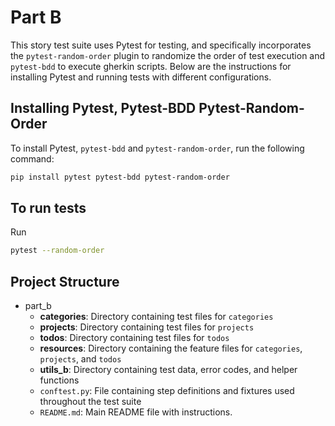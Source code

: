 # Part B

This story test suite uses Pytest for testing, and specifically incorporates the `pytest-random-order` plugin to randomize the order of test execution and `pytest-bdd` to execute gherkin scripts. Below are the instructions for installing Pytest and running tests with different configurations.

## Installing Pytest, Pytest-BDD Pytest-Random-Order

To install Pytest, `pytest-bdd` and `pytest-random-order`, run the following command:

```bash
pip install pytest pytest-bdd pytest-random-order
```

## To run tests

Run

```bash
pytest --random-order
```

## Project Structure

- part_b
  - **categories**: Directory containing test files for `categories`
  - **projects**: Directory containing test files for `projects`
  - **todos**: Directory containing test files for `todos`
  - **resources**: Directory containing the feature files for `categories`, `projects`, and `todos`
  - **utils_b**: Directory containing test data, error codes, and helper functions
  - `conftest.py`: File containing step definitions and fixtures used throughout the test suite
  - `README.md`: Main README file with instructions.
